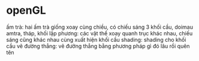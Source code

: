 # openGL
ấm trà: hai ấm trà giống xoay cùng chiều, có chiếu sáng
3 khối cầu, doimau amtra, tháp, khối lập phương: các vật thể xoay quanh trục khác nhau, chiếu sáng cũng khác nhau cùng xuất hiện
khối cầu shading: shading cho khối cầu
vẽ đường thẳng: vẽ đưởng thẳng bằng phương pháp gì đó lâu rồi quên tên